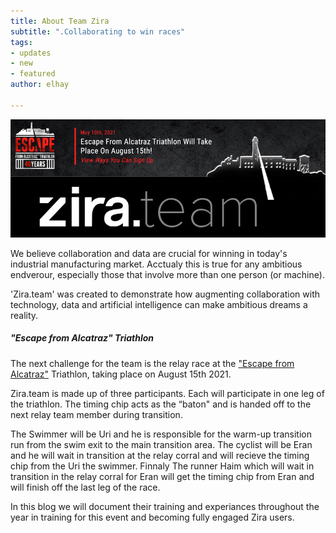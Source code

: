 ```yaml
---
title: About Team Zira
subtitle: ".Collaborating to win races"
tags:
- updates
- new
- featured
author: elhay

---
```

![](/uploads/zirateam.png)

We believe collaboration and data are crucial for winning in today's industrial manufacturing market.  Acctualy this is true for any ambitious endverour, especially those that involve more than one person (or machine).

'Zira.team' was created to demonstrate how augmenting collaboration with technology, data and artificial intelligence can make ambitious dreams a reality.  

##### "Escape from Alcatraz" Triathlon

The next challenge for the team is the relay race at the ["Escape from Alcatraz"](https://www.escapealcatraztri.com/event-information/overview) Triathlon, taking place on August 15th 2021.

Zira.team is made up of three participants. Each will participate in one leg of the triathlon. The timing chip acts as the “baton" and is handed off to the next relay team member during transition.

The Swimmer will be Uri and he is responsible for the warm-up transition run from the swim exit to the main transition area.  The cyclist will be Eran and he will wait in transition at the relay corral and will recieve the timing chip from the Uri the swimmer.   Finnaly The runner Haim which will wait in transition in the relay corral for Eran will get the timing chip from Eran and will finish off the last leg of the race.

In this blog we will document their training and experiances throughout the year in training for this event and becoming fully engaged Zira users.